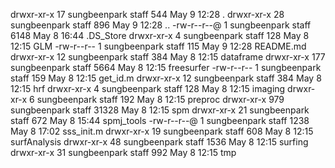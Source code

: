 drwxr-xr-x   17 sungbeenpark  staff    544 May  9 12:28 .
drwxr-xr-x   28 sungbeenpark  staff    896 May  9 12:28 ..
-rw-r--r--@   1 sungbeenpark  staff   6148 May  8 16:44 .DS_Store
drwxr-xr-x    4 sungbeenpark  staff    128 May  8 12:15 GLM
-rw-r--r--    1 sungbeenpark  staff    115 May  9 12:28 README.md
drwxr-xr-x   12 sungbeenpark  staff    384 May  8 12:15 dataframe
drwxr-xr-x  177 sungbeenpark  staff   5664 May  8 12:15 freesurfer
-rw-r--r--    1 sungbeenpark  staff    159 May  8 12:15 get_id.m
drwxr-xr-x   12 sungbeenpark  staff    384 May  8 12:15 hrf
drwxr-xr-x    4 sungbeenpark  staff    128 May  8 12:15 imaging
drwxr-xr-x    6 sungbeenpark  staff    192 May  8 12:15 preproc
drwxr-xr-x  979 sungbeenpark  staff  31328 May  8 12:15 spm
drwxr-xr-x   21 sungbeenpark  staff    672 May  8 15:44 spmj_tools
-rw-r--r--@   1 sungbeenpark  staff   1238 May  8 17:02 sss_init.m
drwxr-xr-x   19 sungbeenpark  staff    608 May  8 12:15 surfAnalysis
drwxr-xr-x   48 sungbeenpark  staff   1536 May  8 12:15 surfing
drwxr-xr-x   31 sungbeenpark  staff    992 May  8 12:15 tmp
